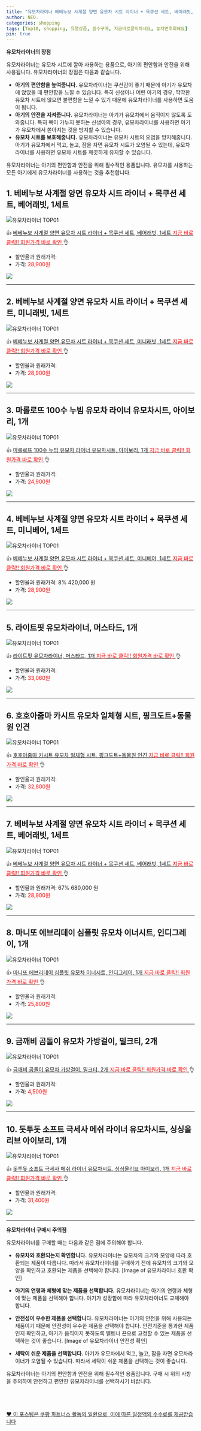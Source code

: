 ```yaml
---
title: "유모차라이너 베베누보 사계절 양면 유모차 시트 라이너 + 목쿠션 세트, 베어래빗, 1세트 필수 필요 추천 제품 비교 최저 가격 비교 장점 구매 후기 구매평"
author: NEO.
categories: shopping
tags: [Top10, shopping, 유행상품, 필수구매, 지금바로클릭하세요, 놓치면후회해요]
pin: true
---
```

**유모차라이너의 장점**

유모차라이너는 유모차 시트에 깔아 사용하는 용품으로, 아기의 편안함과 안전을 위해 사용됩니다. 유모차라이너의 장점은 다음과 같습니다.

* **아기의 편안함을 높여줍니다.** 유모차라이너는 쿠션감이 좋기 때문에 아기가 유모차에 앉았을 때 편안함을 느낄 수 있습니다. 특히 신생아나 어린 아기의 경우, 딱딱한 유모차 시트에 앉으면 불편함을 느낄 수 있기 때문에 유모차라이너를 사용하면 도움이 됩니다.
* **아기의 안전을 지켜줍니다.** 유모차라이너는 아기가 유모차에서 움직이지 않도록 도와줍니다. 특히 목이 가누지 못하는 신생아의 경우, 유모차라이너를 사용하면 아기가 유모차에서 쏟아지는 것을 방지할 수 있습니다.
* **유모차 시트를 보호해줍니다.** 유모차라이너는 유모차 시트의 오염을 방지해줍니다. 아기가 유모차에서 먹고, 놀고, 잠을 자면 유모차 시트가 오염될 수 있는데, 유모차라이너를 사용하면 유모차 시트를 깨끗하게 유지할 수 있습니다.

유모차라이너는 아기의 편안함과 안전을 위해 필수적인 용품입니다. 유모차를 사용하는 모든 아기에게 유모차라이너를 사용하는 것을 추천합니다.

   

## 1. 베베누보 사계절 양면 유모차 시트 라이너 + 목쿠션 세트, 베어래빗, 1세트

![유모차라이너 TOP01](https://thumbnail9.coupangcdn.com/thumbnails/remote/490x490ex/image/retail/images/8844044464796114-ac8471cd-7178-4809-9a23-fbd0867b132b.jpg)


👍 [베베누보 사계절 양면 유모차 시트 라이너 + 목쿠션 세트, 베어래빗, 1세트 <font color=red> 지금 바로 클릭!! 회원가격 바로 확인 </font> ](https://link.coupang.com/re/AFFSDP?lptag=AF3617701&subid=GithubCoopas&pageKey=6812270537&traceid=V0-153&itemId=16119337526&vendorItemId=83316195364) 👌 


- 할인율과 원래가격: 
- 가격: <span style='color:red'>28,900원</span>

[![](/discount_price.png)](https://link.coupang.com/re/AFFSDP?lptag=AF3617701&subid=GithubCoopas&pageKey=6812270537&traceid=V0-153&itemId=16119337526&vendorItemId=83316195364)

---


   

## 2. 베베누보 사계절 양면 유모차 시트 라이너 + 목쿠션 세트, 미니래빗, 1세트

![유모차라이너 TOP01](https://thumbnail8.coupangcdn.com/thumbnails/remote/490x490ex/image/retail/images/2758489477861360-5435889e-fa83-42db-95f4-2b2705a28a61.jpg)


👍 [베베누보 사계절 양면 유모차 시트 라이너 + 목쿠션 세트, 미니래빗, 1세트 <font color=red> 지금 바로 클릭!! 회원가격 바로 확인 </font> ](https://link.coupang.com/re/AFFSDP?lptag=AF3617701&subid=GithubCoopas&pageKey=6812270537&traceid=V0-153&itemId=16119337523&vendorItemId=83316195357) 👌 


- 할인율과 원래가격: 
- 가격: <span style='color:red'>28,900원</span>

[![](/discount_price.png)](https://link.coupang.com/re/AFFSDP?lptag=AF3617701&subid=GithubCoopas&pageKey=6812270537&traceid=V0-153&itemId=16119337523&vendorItemId=83316195357)

---


   

## 3. 마롤로뜨 100수 누빔 유모차 라이너 유모차시트, 아이보리, 1개

![유모차라이너 TOP01](https://thumbnail7.coupangcdn.com/thumbnails/remote/490x490ex/image/retail/images/2020/10/22/17/4/845c6760-2ff9-4b54-9a91-a8ad842fb05b.jpg)


👍 [마롤로뜨 100수 누빔 유모차 라이너 유모차시트, 아이보리, 1개 <font color=red> 지금 바로 클릭!! 회원가격 바로 확인 </font> ](https://link.coupang.com/re/AFFSDP?lptag=AF3617701&subid=GithubCoopas&pageKey=2281469175&traceid=V0-153&itemId=3918272797&vendorItemId=71902807875) 👌 


- 할인율과 원래가격: 
- 가격: <span style='color:red'>24,900원</span>

[![](/discount_price.png)](https://link.coupang.com/re/AFFSDP?lptag=AF3617701&subid=GithubCoopas&pageKey=2281469175&traceid=V0-153&itemId=3918272797&vendorItemId=71902807875)

---


   

## 4. 베베누보 사계절 양면 유모차 시트 라이너 + 목쿠션 세트, 미니베어, 1세트

![유모차라이너 TOP01](https://thumbnail8.coupangcdn.com/thumbnails/remote/490x490ex/image/retail/images/2781281132622730-70fd82d3-7237-4fd4-97cd-b14e49d41748.jpg)


👍 [베베누보 사계절 양면 유모차 시트 라이너 + 목쿠션 세트, 미니베어, 1세트 <font color=red> 지금 바로 클릭!! 회원가격 바로 확인 </font> ](https://link.coupang.com/re/AFFSDP?lptag=AF3617701&subid=GithubCoopas&pageKey=6812270537&traceid=V0-153&itemId=16119337521&vendorItemId=83316195351) 👌 


- 할인율과 원래가격: 8%  420,000   원
- 가격: <span style='color:red'>28,900원</span>

[![](/discount_price.png)](https://link.coupang.com/re/AFFSDP?lptag=AF3617701&subid=GithubCoopas&pageKey=6812270537&traceid=V0-153&itemId=16119337521&vendorItemId=83316195351)

---


   

## 5. 라이트핏 유모차라이너, 머스타드, 1개

![유모차라이너 TOP01](https://thumbnail7.coupangcdn.com/thumbnails/remote/490x490ex/image/vendor_inventory/fc76/ea258b26bc136221b9d71877c2db029958b0c05ebed9c78cfaa4f420dccf.jpg)


👍 [라이트핏 유모차라이너, 머스타드, 1개 <font color=red> 지금 바로 클릭!! 회원가격 바로 확인 </font> ](https://link.coupang.com/re/AFFSDP?lptag=AF3617701&subid=GithubCoopas&pageKey=5243891952&traceid=V0-153&itemId=7414742641&vendorItemId=74705722007) 👌 


- 할인율과 원래가격: 
- 가격: <span style='color:red'>33,060원</span>

[![](/discount_price.png)](https://link.coupang.com/re/AFFSDP?lptag=AF3617701&subid=GithubCoopas&pageKey=5243891952&traceid=V0-153&itemId=7414742641&vendorItemId=74705722007)

---


   

## 6. 호호아줌마 카시트 유모차 일체형 시트, 핑크도트+동물원 인견

![유모차라이너 TOP01](https://thumbnail6.coupangcdn.com/thumbnails/remote/490x490ex/image/vendor_inventory/images/2016/03/22/20/3/e7628548-69bd-419c-b02f-b89186f66470.jpg)


👍 [호호아줌마 카시트 유모차 일체형 시트, 핑크도트+동물원 인견 <font color=red> 지금 바로 클릭!! 회원가격 바로 확인 </font> ](https://link.coupang.com/re/AFFSDP?lptag=AF3617701&subid=GithubCoopas&pageKey=2409386&traceid=V0-153&itemId=11090247&vendorItemId=3016681470) 👌 


- 할인율과 원래가격: 
- 가격: <span style='color:red'>32,800원</span>

[![](/discount_price.png)](https://link.coupang.com/re/AFFSDP?lptag=AF3617701&subid=GithubCoopas&pageKey=2409386&traceid=V0-153&itemId=11090247&vendorItemId=3016681470)

---


   

## 7. 베베누보 사계절 양면 유모차 시트 라이너 + 목쿠션 세트, 베어래빗, 1세트

![유모차라이너 TOP01](https://thumbnail9.coupangcdn.com/thumbnails/remote/490x490ex/image/retail/images/8844044464796114-ac8471cd-7178-4809-9a23-fbd0867b132b.jpg)


👍 [베베누보 사계절 양면 유모차 시트 라이너 + 목쿠션 세트, 베어래빗, 1세트 <font color=red> 지금 바로 클릭!! 회원가격 바로 확인 </font> ](https://link.coupang.com/re/AFFSDP?lptag=AF3617701&subid=GithubCoopas&pageKey=6812270537&traceid=V0-153&itemId=16119337526&vendorItemId=83316195364) 👌 


- 할인율과 원래가격: 67%  680,000   원
- 가격: <span style='color:red'>28,900원</span>

[![](/discount_price.png)](https://link.coupang.com/re/AFFSDP?lptag=AF3617701&subid=GithubCoopas&pageKey=6812270537&traceid=V0-153&itemId=16119337526&vendorItemId=83316195364)

---


   

## 8. 마니또 에브리데이 심플릿 유모차 이너시트, 인디그레이, 1개

![유모차라이너 TOP01](https://thumbnail8.coupangcdn.com/thumbnails/remote/490x490ex/image/retail/images/2020/04/24/21/1/d0df5ecb-1271-4882-ade2-2bbb868558e9.jpg)


👍 [마니또 에브리데이 심플릿 유모차 이너시트, 인디그레이, 1개 <font color=red> 지금 바로 클릭!! 회원가격 바로 확인 </font> ](https://link.coupang.com/re/AFFSDP?lptag=AF3617701&subid=GithubCoopas&pageKey=141384169&traceid=V0-153&itemId=2599692489&vendorItemId=70590918932) 👌 


- 할인율과 원래가격: 
- 가격: <span style='color:red'>25,800원</span>

[![](/discount_price.png)](https://link.coupang.com/re/AFFSDP?lptag=AF3617701&subid=GithubCoopas&pageKey=141384169&traceid=V0-153&itemId=2599692489&vendorItemId=70590918932)

---


   

## 9. 금깨비 곰돌이 유모차 가방걸이, 밀크티, 2개

![유모차라이너 TOP01](https://thumbnail8.coupangcdn.com/thumbnails/remote/490x490ex/image/retail/images/2023/04/06/12/7/bd8d8b12-72a5-4b60-bcb5-db7545845f1b.jpg)


👍 [금깨비 곰돌이 유모차 가방걸이, 밀크티, 2개 <font color=red> 지금 바로 클릭!! 회원가격 바로 확인 </font> ](https://link.coupang.com/re/AFFSDP?lptag=AF3617701&subid=GithubCoopas&pageKey=7248596328&traceid=V0-153&itemId=18433566204&vendorItemId=85574999662) 👌 


- 할인율과 원래가격: 
- 가격: <span style='color:red'>4,500원</span>

[![](/discount_price.png)](https://link.coupang.com/re/AFFSDP?lptag=AF3617701&subid=GithubCoopas&pageKey=7248596328&traceid=V0-153&itemId=18433566204&vendorItemId=85574999662)

---


   

## 10. 돗투돗 소프트 극세사 메쉬 라이너 유모차시트, 싱싱올리브 아이보리, 1개

![유모차라이너 TOP01](https://thumbnail10.coupangcdn.com/thumbnails/remote/490x490ex/image/retail/images/7462590145308130-0e11f707-ccb2-445d-9438-34a43f3d640e.jpg)


👍 [돗투돗 소프트 극세사 메쉬 라이너 유모차시트, 싱싱올리브 아이보리, 1개 <font color=red> 지금 바로 클릭!! 회원가격 바로 확인 </font> ](https://link.coupang.com/re/AFFSDP?lptag=AF3617701&subid=GithubCoopas&pageKey=6271659116&traceid=V0-153&itemId=12828897445&vendorItemId=80265345159) 👌 


- 할인율과 원래가격: 
- 가격: <span style='color:red'>31,400원</span>

[![](/discount_price.png)](https://link.coupang.com/re/AFFSDP?lptag=AF3617701&subid=GithubCoopas&pageKey=6271659116&traceid=V0-153&itemId=12828897445&vendorItemId=80265345159)

---
**유모차라이너 구매시 주의점**

유모차라이너를 구매할 때는 다음과 같은 점에 주의해야 합니다.

* **유모차와 호환되는지 확인합니다.** 유모차라이너는 유모차의 크기와 모양에 따라 호환되는 제품이 다릅니다. 따라서 유모차라이너를 구매하기 전에 유모차의 크기와 모양을 확인하고 호환되는 제품을 선택해야 합니다.
[Image of 유모차라이너 호환 확인]
* **아기의 연령과 체형에 맞는 제품을 선택합니다.** 유모차라이너는 아기의 연령과 체형에 맞는 제품을 선택해야 합니다. 아기가 성장함에 따라 유모차라이너도 교체해야 합니다.

* **안전성이 우수한 제품을 선택합니다.** 유모차라이너는 아기의 안전을 위해 사용되는 제품이기 때문에 안전성이 우수한 제품을 선택해야 합니다. 안전기준을 통과한 제품인지 확인하고, 아기가 움직이지 못하도록 벨트나 끈으로 고정할 수 있는 제품을 선택하는 것이 좋습니다.
[Image of 유모차라이너 안전성 확인]
* **세탁이 쉬운 제품을 선택합니다.** 아기가 유모차에서 먹고, 놀고, 잠을 자면 유모차라이너가 오염될 수 있습니다. 따라서 세탁이 쉬운 제품을 선택하는 것이 좋습니다.


유모차라이너는 아기의 편안함과 안전을 위해 필수적인 용품입니다. 구매 시 위의 사항을 주의하여 안전하고 편안한 유모차라이너를 선택하시기 바랍니다.<br><br><br><br><br> [ ❤  이 포스팅은 쿠팡 파트너스 활동의 일환으로, 이에 따른 일정액의 수수료를 제공받습니다](https://link.coupang.com/a/bcEFyh)